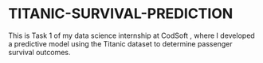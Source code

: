 # TITANIC-SURVIVAL-PREDICTION
This is Task 1 of my data science internship at CodSoft , where I developed a predictive model using the Titanic dataset to determine passenger survival outcomes.
